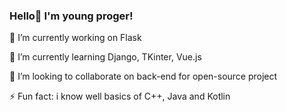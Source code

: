 ### Hello👋 I'm young proger!
🔭 I’m currently working on Flask

🌱 I’m currently learning Django, TKinter, Vue.js

👯 I’m looking to collaborate on back-end for open-source project

⚡ Fun fact: i know well basics of C++, Java and Kotlin
<!--
**Yourun-proger/Yourun-proger** is a ✨ _special_ ✨ repository because its `README.md` (this file) appears on your GitHub profile.

Here are some ideas to get you started:

- 🔭 I’m currently working on ...
- 🌱 I’m currently learning ...
- 👯 I’m looking to collaborate on ...
- 🤔 I’m looking for help with ...
- 💬 Ask me about ...
- 📫 How to reach me: ...
- 😄 Pronouns: ...
- ⚡ Fun fact: ...
-->

